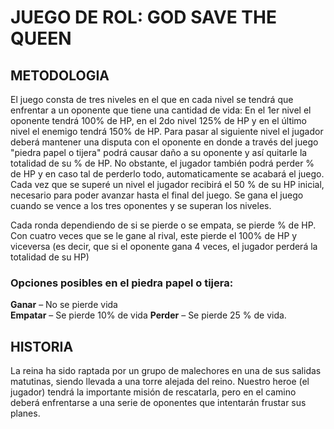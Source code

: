 # **JUEGO DE ROL: GOD SAVE THE QUEEN**

## METODOLOGIA

El juego consta de tres niveles en el que en cada nivel se tendrá que enfrentar a un oponente que tiene una cantidad de vida:
En el 1er nivel el oponente tendrá 100% de HP, en el 2do nivel 125% de HP y en el último nivel el enemigo tendrá 150% de HP.
Para pasar al siguiente nivel el jugador deberá mantener una disputa con el oponente en donde a través del juego "piedra papel 
o tijera" podrá causar daño a su oponente y así quitarle la totalidad de su % de HP. No obstante, el jugador también podrá perder 
% de HP y en caso tal de perderlo todo, automaticamente se acabará el juego. Cada vez que se superé un nivel el jugador recibirá 
el 50 % de su HP inicial, necesario para poder avanzar hasta el final del juego. Se gana el juego cuando se vence a los tres 
oponentes y se superan los niveles. 

Cada ronda dependiendo de si se pierde o se empata, se pierde % de HP. Con cuatro veces que se le gane al rival, 
este pierde el 100% de HP y viceversa (es decir, que si el oponente gana 4 veces, el jugador perderá la totalidad de su HP) 

### Opciones posibles en el piedra papel o tijera: 

**Ganar** – No se pierde vida  
**Empatar**  – Se pierde 10% de vida 
**Perder** – Se pierde 25 % de vida. 

## HISTORIA

La reina ha sido raptada por un grupo de malechores en una de sus salidas matutinas, siendo llevada a una torre alejada del reino. 
Nuestro heroe (el jugador) tendrá la importante misión de rescatarla, pero en el camino deberá enfrentarse a una serie de oponentes 
que intentarán frustar sus planes.  
